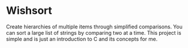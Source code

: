 # Wishsort
Create hierarchies of multiple items through simplified comparisons.
You can sort a large list of strings by comparing two at a time.
This project is simple and is just an introduction to C and its concepts for me.

